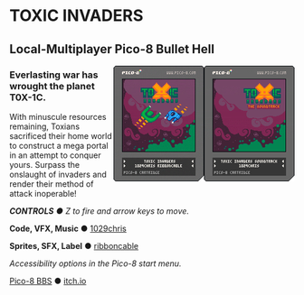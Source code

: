 # TOXIC INVADERS

## Local-Multiplayer Pico-8 Bullet Hell

<img align="right" src="https://raw.githubusercontent.com/1029chris/toxic-invaders/main/toxicinvaders_misc/musicplayer/toxicinvadersost.p8.png">
<img align="right" src="https://raw.githubusercontent.com/1029chris/toxic-invaders/main/toxicinvaders.p8.png">

### Everlasting war has wrought the planet T0X-1C.

With minuscule resources remaining, Toxians sacrificed their home world to construct a mega portal in an attempt to conquer yours. Surpass the onslaught of invaders and render their method of attack inoperable!

***CONTROLS** ● Z to fire and arrow keys to move.*

**Code, VFX, Music** ● [1029chris](https://github.com/1029chris)

**Sprites, SFX, Label** ● [ribboncable](https://github.com/ribboncable)

*Accessibility options in the Pico-8 start menu.*

[Pico-8 BBS](https://www.lexaloffle.com/bbs/?tid=46658) ● [itch.io](https://1029chris.itch.io/toxic-invaders)

